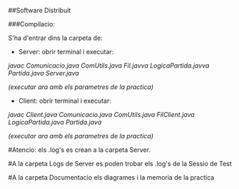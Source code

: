 ##Software Distribuit

###Compilacio:

S'ha d'entrar dins la carpeta de:

* Server: obrir terminal i executar:

_javac Comunicacio.java ComUtils.java Fil.javva LogicaPartida.javva Partida.java Server.java_

_(executar ara amb els parametres de la practica)_

* Client: obrir terminal i executar:

_javac Client.java Comunicacio.java ComUtils.java FilClient.java LogicaPartida.java Partida.java_

_(executar ara amb els parametres de la practica)_

#Atencio: els .log's es crean a la carpeta Server.

#A la carpeta Logs de Server es poden trobar els .log's de la Sessio de Test

#A la carpeta Documentacio els diagrames i la memoria de la practica